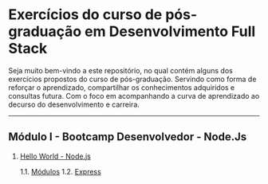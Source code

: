 # Exercícios do curso de pós-graduação em Desenvolvimento Full Stack

Seja muito bem-vindo a este repositório, no qual contém alguns dos exercícios propostos do curso de pós-graduação. Servindo como forma de reforçar o aprendizado, compartilhar os conhecimentos adquiridos e consultas futura. Com o foco em acompanhando a curva de aprendizado ao decurso do desenvolvimento e carreira.

---

## Módulo I - Bootcamp Desenvolvedor - Node.Js

1. [Hello World - Node.js](./01-hello-world-node-js/)

   1.1. [Módulos](./02-modules/)
   1.2. [Express](./03-express/)
